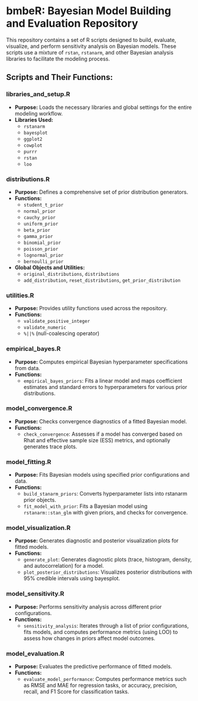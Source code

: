 # bmbeR: Bayesian Model Building and Evaluation Repository

This repository contains a set of R scripts designed to build, evaluate, visualize, and perform sensitivity analysis on Bayesian models. These scripts use a mixture of `rstan`, `rstanarm`, and other Bayesian analysis libraries to facilitate the modeling process.

## Scripts and Their Functions:

### libraries_and_setup.R
- **Purpose:** Loads the necessary libraries and global settings for the entire modeling workflow.
- **Libraries Used:**
  - `rstanarm`
  - `bayesplot`
  - `ggplot2`
  - `cowplot`
  - `purrr`
  - `rstan`
  - `loo`

### distributions.R
- **Purpose:** Defines a comprehensive set of prior distribution generators.
- **Functions:**
  - `student_t_prior`
  - `normal_prior`
  - `cauchy_prior`
  - `uniform_prior`
  - `beta_prior`
  - `gamma_prior`
  - `binomial_prior`
  - `poisson_prior`
  - `lognormal_prior`
  - `bernoulli_prior`
- **Global Objects and Utilities:**
  - `original_distributions`, `distributions`
  - `add_distribution`, `reset_distributions`, `get_prior_distribution`

### utilities.R
- **Purpose:** Provides utility functions used across the repository.
- **Functions:**
  - `validate_positive_integer`
  - `validate_numeric`
  - `%||%` (null-coalescing operator)

### empirical_bayes.R
- **Purpose:** Computes empirical Bayesian hyperparameter specifications from data.
- **Functions:**
  - `empirical_bayes_priors`: Fits a linear model and maps coefficient estimates and standard errors to hyperparameters for various prior distributions.

### model_convergence.R
- **Purpose:** Checks convergence diagnostics of a fitted Bayesian model.
- **Functions:**
  - `check_convergence`: Assesses if a model has converged based on Rhat and effective sample size (ESS) metrics, and optionally generates trace plots.

### model_fitting.R
- **Purpose:** Fits Bayesian models using specified prior configurations and data.
- **Functions:**
  - `build_stanarm_priors`: Converts hyperparameter lists into rstanarm prior objects.
  - `fit_model_with_prior`: Fits a Bayesian model using `rstanarm::stan_glm` with given priors, and checks for convergence.

### model_visualization.R
- **Purpose:** Generates diagnostic and posterior visualization plots for fitted models.
- **Functions:**
  - `generate_plot`: Generates diagnostic plots (trace, histogram, density, and autocorrelation) for a model.
  - `plot_posterior_distributions`: Visualizes posterior distributions with 95% credible intervals using bayesplot.

### model_sensitivity.R
- **Purpose:** Performs sensitivity analysis across different prior configurations.
- **Functions:**
  - `sensitivity_analysis`: Iterates through a list of prior configurations, fits models, and computes performance metrics (using LOO) to assess how changes in priors affect model outcomes.

### model_evaluation.R
- **Purpose:** Evaluates the predictive performance of fitted models.
- **Functions:**
  - `evaluate_model_performance`: Computes performance metrics such as RMSE and MAE for regression tasks, or accuracy, precision, recall, and F1 Score for classification tasks.
